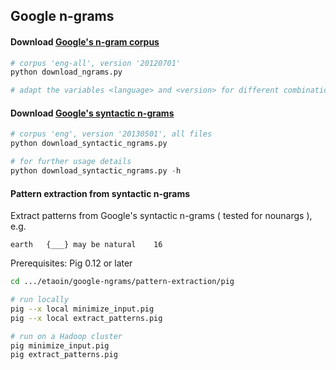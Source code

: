 ## Google n-grams

#### Download [Google's n-gram corpus](http://storage.googleapis.com/books/ngrams/books/datasetsv2.html)
```python 
# corpus 'eng-all', version '20120701'
python download_ngrams.py

# adapt the variables <language> and <version> for different combinations
``` 

#### Download [Google's syntactic n-grams](https://commondatastorage.googleapis.com/books/syntactic-ngrams/index.html) 
```python 
# corpus 'eng', version '20130501', all files
python download_syntactic_ngrams.py

# for further usage details
python download_syntactic_ngrams.py -h
``` 


#### Pattern extraction from syntactic n-grams

Extract patterns from Google's syntactic n-grams ( tested for nounargs ), e.g. 
```text
earth   {___} may be natural    16 
```
Prerequisites: Pig 0.12 or later

```bash
cd .../etaoin/google-ngrams/pattern-extraction/pig

# run locally
pig --x local minimize_input.pig
pig --x local extract_patterns.pig

# run on a Hadoop cluster
pig minimize_input.pig
pig extract_patterns.pig
```

